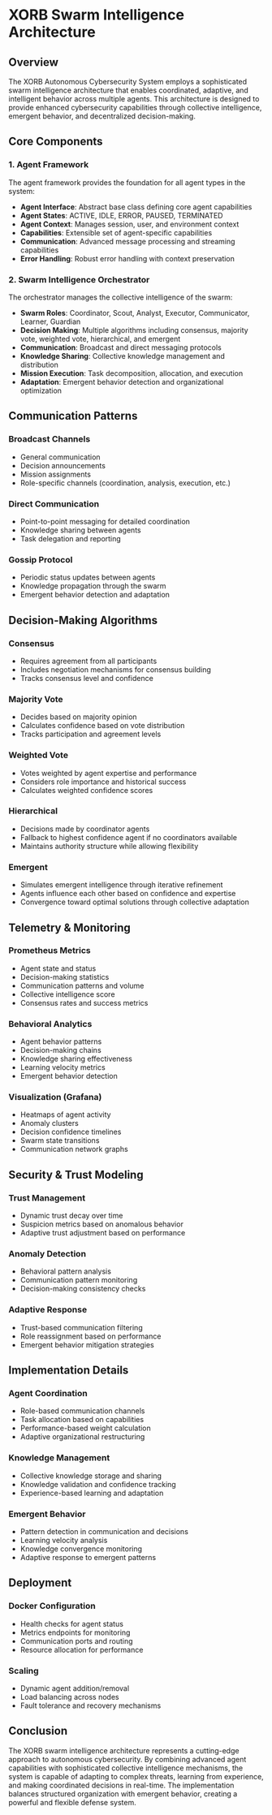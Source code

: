 # XORB Swarm Intelligence Architecture

## Overview
The XORB Autonomous Cybersecurity System employs a sophisticated swarm intelligence architecture that enables coordinated, adaptive, and intelligent behavior across multiple agents. This architecture is designed to provide enhanced cybersecurity capabilities through collective intelligence, emergent behavior, and decentralized decision-making.

## Core Components

### 1. Agent Framework
The agent framework provides the foundation for all agent types in the system:

- **Agent Interface**: Abstract base class defining core agent capabilities
- **Agent States**: ACTIVE, IDLE, ERROR, PAUSED, TERMINATED
- **Agent Context**: Manages session, user, and environment context
- **Capabilities**: Extensible set of agent-specific capabilities
- **Communication**: Advanced message processing and streaming capabilities
- **Error Handling**: Robust error handling with context preservation

### 2. Swarm Intelligence Orchestrator
The orchestrator manages the collective intelligence of the swarm:

- **Swarm Roles**: Coordinator, Scout, Analyst, Executor, Communicator, Learner, Guardian
- **Decision Making**: Multiple algorithms including consensus, majority vote, weighted vote, hierarchical, and emergent
- **Communication**: Broadcast and direct messaging protocols
- **Knowledge Sharing**: Collective knowledge management and distribution
- **Mission Execution**: Task decomposition, allocation, and execution
- **Adaptation**: Emergent behavior detection and organizational optimization

## Communication Patterns

### Broadcast Channels
- General communication
- Decision announcements
- Mission assignments
- Role-specific channels (coordination, analysis, execution, etc.)

### Direct Communication
- Point-to-point messaging for detailed coordination
- Knowledge sharing between agents
- Task delegation and reporting

### Gossip Protocol
- Periodic status updates between agents
- Knowledge propagation through the swarm
- Emergent behavior detection and adaptation

## Decision-Making Algorithms

### Consensus
- Requires agreement from all participants
- Includes negotiation mechanisms for consensus building
- Tracks consensus level and confidence

### Majority Vote
- Decides based on majority opinion
- Calculates confidence based on vote distribution
- Tracks participation and agreement levels

### Weighted Vote
- Votes weighted by agent expertise and performance
- Considers role importance and historical success
- Calculates weighted confidence scores

### Hierarchical
- Decisions made by coordinator agents
- Fallback to highest confidence agent if no coordinators available
- Maintains authority structure while allowing flexibility

### Emergent
- Simulates emergent intelligence through iterative refinement
- Agents influence each other based on confidence and expertise
- Convergence toward optimal solutions through collective adaptation

## Telemetry & Monitoring

### Prometheus Metrics
- Agent state and status
- Decision-making statistics
- Communication patterns and volume
- Collective intelligence score
- Consensus rates and success metrics

### Behavioral Analytics
- Agent behavior patterns
- Decision-making chains
- Knowledge sharing effectiveness
- Learning velocity metrics
- Emergent behavior detection

### Visualization (Grafana)
- Heatmaps of agent activity
- Anomaly clusters
- Decision confidence timelines
- Swarm state transitions
- Communication network graphs

## Security & Trust Modeling

### Trust Management
- Dynamic trust decay over time
- Suspicion metrics based on anomalous behavior
- Adaptive trust adjustment based on performance

### Anomaly Detection
- Behavioral pattern analysis
- Communication pattern monitoring
- Decision-making consistency checks

### Adaptive Response
- Trust-based communication filtering
- Role reassignment based on performance
- Emergent behavior mitigation strategies

## Implementation Details

### Agent Coordination
- Role-based communication channels
- Task allocation based on capabilities
- Performance-based weight calculation
- Adaptive organizational restructuring

### Knowledge Management
- Collective knowledge storage and sharing
- Knowledge validation and confidence tracking
- Experience-based learning and adaptation

### Emergent Behavior
- Pattern detection in communication and decisions
- Learning velocity analysis
- Knowledge convergence monitoring
- Adaptive response to emergent patterns

## Deployment

### Docker Configuration
- Health checks for agent status
- Metrics endpoints for monitoring
- Communication ports and routing
- Resource allocation for performance

### Scaling
- Dynamic agent addition/removal
- Load balancing across nodes
- Fault tolerance and recovery mechanisms

## Conclusion
The XORB swarm intelligence architecture represents a cutting-edge approach to autonomous cybersecurity. By combining advanced agent capabilities with sophisticated collective intelligence mechanisms, the system is capable of adapting to complex threats, learning from experience, and making coordinated decisions in real-time. The implementation balances structured organization with emergent behavior, creating a powerful and flexible defense system.